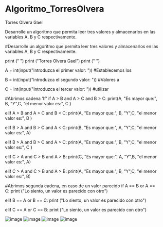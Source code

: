 # Algoritmo_TorresOlvera

Torres Olvera Gael

Desarrolle un algoritmo que permita leer tres valores y almacenarlos en las variables A, B y C respectivamente.

#Desarrolle un algoritmo que permita leer tres valores y almacenarlos en las variables A, B y C respectivamente.

print (" ")
print ("Torres Olvera Gael")
print (" ")

A = int(input("Introduzca el primer valor: ")) #Establecemos los

B = int(input("Introduzca el segundo valor: ")) #Valores a

C = int(input("Introduzca el tercer valor: ")) #utilizar

#Abrimos cadena 'If'
if A > B and A > C and B > C: 
    print(A, "Es mayor que:", B, "Y",C, "el menor valor es:", C )
    
elif A > B and A > C and B < C: 
    print(A, "Es mayor que:", B, "Y",C, "el menor valor es:", B )
    
elif B > A and B > C and A < C:
    print(B, "Es mayor que:", A, "Y",C, "el menor valor es:", A)
    
elif B > A and B > C and A > C:
    print(A, "Es mayor que:", B, "Y",C, "el menor valor es:", C )
    
elif C > A and C > B and A > B:
    print(C, "Es mayor que:", A, "Y",B, "el menor valor es:", A)
    
elif C > A and C > B and  A > B: 
    print(A, "Es mayor que:", B, "Y",C, "el menor valor es:", B)
    

#Abrimos segunda cadena, en caso de un valor parecido
if A == B or A == C:
    print ("Lo siento, un valor es parecido con otro")
    
elif B == A or B == C:
    print ("Lo siento, un valor es parecido con otro")
    
elif C == A or C == B:
    print ("Lo siento, un valor es parecido con otro")

![image](https://github.com/user-attachments/assets/0dab6970-63a5-4c03-b780-664fa5b4cba7)
![image](https://github.com/user-attachments/assets/36c0d80e-898a-4446-9cc1-b6dea32bf109)
![image](https://github.com/user-attachments/assets/4011ddd1-c203-4ae9-9dab-548712e305cb)
![image](https://github.com/user-attachments/assets/6f040a3a-6279-4bee-9240-748580b9118b)




